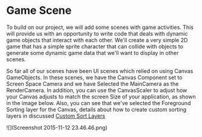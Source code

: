 # Game Scene

To build on our project, we will add some scenes with game activities.  This will provide us with an opportunity to write code that deals with dynamic game objects that interact with each other.  We'll create a very simple 2D game that has a simple sprite character that can collide with objects to generate some dynamic game data that we'll want to display in other scenes.

So far all of our scenes have been UI scenes which relied on using Canvas GameObjects.  In these scenes, we have the Canvas Component set to Screen Space Camera and we have Selected the MainCamera as the RenderCamera.  In addition, you can use the CanvasScaler to adjust how your Canvas adjusts to match the screen Size of your application, as shown in the image below. Also, you can see that we've selected the Foreground Sorting layer for the Canvas, details about how to create custom sorting layers in discussed [ Custom Sort Layers](player_gameobject.html#custom_sorting_layers) 

![](Screenshot 2015-11-12 23.46.46.png)


